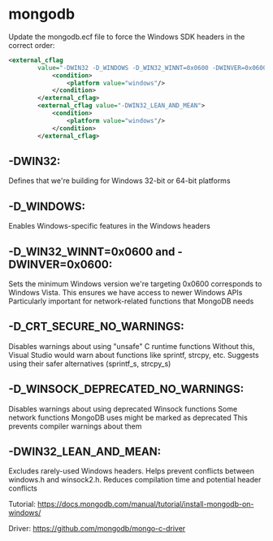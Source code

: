 # mongodb

Update the mongodb.ecf file to force the Windows SDK headers in the correct order:

```xml
<external_cflag 
        value="-DWIN32 -D_WINDOWS -D_WIN32_WINNT=0x0600 -DWINVER=0x0600 -D_CRT_SECURE_NO_WARNINGS -D_WINSOCK_DEPRECATED_NO_WARNINGS">
			<condition>
				<platform value="windows"/>
			</condition>
		</external_cflag>
		<external_cflag value="-DWIN32_LEAN_AND_MEAN">
			<condition>
				<platform value="windows"/>
			</condition>
		</external_cflag>
```

## -DWIN32:
Defines that we're building for Windows 32-bit or 64-bit platforms

## -D_WINDOWS:
Enables Windows-specific features in the Windows headers

## -D_WIN32_WINNT=0x0600 and -DWINVER=0x0600:
Sets the minimum Windows version we're targeting 0x0600 corresponds to Windows Vista. This ensures we have access to newer Windows APIs Particularly important for network-related functions that MongoDB needs

## -D_CRT_SECURE_NO_WARNINGS:
Disables warnings about using "unsafe" C runtime functions
Without this, Visual Studio would warn about functions like sprintf, strcpy, etc.
Suggests using their safer alternatives (sprintf_s, strcpy_s)

## -D_WINSOCK_DEPRECATED_NO_WARNINGS:
Disables warnings about using deprecated Winsock functions
Some network functions MongoDB uses might be marked as deprecated
This prevents compiler warnings about them

## -DWIN32_LEAN_AND_MEAN:
Excludes rarely-used Windows headers. Helps prevent conflicts between windows.h and winsock2.h. Reduces compilation time and potential header conflicts

Tutorial: https://docs.mongodb.com/manual/tutorial/install-mongodb-on-windows/

Driver: https://github.com/mongodb/mongo-c-driver


